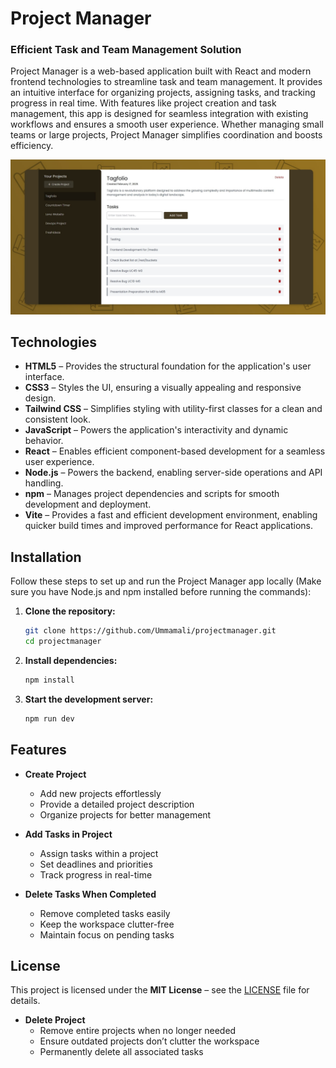 # Project Manager  
### Efficient Task and Team Management Solution  

Project Manager is a web-based application built with React and modern frontend technologies to streamline task and team management. It provides an intuitive interface for organizing projects, assigning tasks, and tracking progress in real time. With features like project creation and task management, this app is designed for seamless integration with existing workflows and ensures a smooth user experience. Whether managing small teams or large projects, Project Manager simplifies coordination and boosts efficiency.  

<img src="./preview.jpg"/>

## Technologies  

- **HTML5** – Provides the structural foundation for the application's user interface.  
- **CSS3** – Styles the UI, ensuring a visually appealing and responsive design.  
- **Tailwind CSS** – Simplifies styling with utility-first classes for a clean and consistent look.  
- **JavaScript** – Powers the application's interactivity and dynamic behavior.  
- **React** – Enables efficient component-based development for a seamless user experience.  
- **Node.js** – Powers the backend, enabling server-side operations and API handling.  
- **npm** – Manages project dependencies and scripts for smooth development and deployment.
- **Vite** – Provides a fast and efficient development environment, enabling quicker build times and improved performance for React applications.  


## Installation  

Follow these steps to set up and run the Project Manager app locally (Make sure you have Node.js and npm installed before running the commands):  

1. **Clone the repository:**  
   ```sh
   git clone https://github.com/Ummamali/projectmanager.git
   cd projectmanager

2. **Install dependencies:**
    ```sh
    npm install
    
3. **Start the development server:**
     ```sh
     npm run dev

## Features  

- **Create Project**  
  - Add new projects effortlessly  
  - Provide a detailed project description  
  - Organize projects for better management  

- **Add Tasks in Project**  
  - Assign tasks within a project  
  - Set deadlines and priorities  
  - Track progress in real-time  

- **Delete Tasks When Completed**  
  - Remove completed tasks easily  
  - Keep the workspace clutter-free  
  - Maintain focus on pending tasks

## License  

This project is licensed under the **MIT License** – see the [LICENSE](LICENSE) file for details.  

- **Delete Project**  
  - Remove entire projects when no longer needed  
  - Ensure outdated projects don’t clutter the workspace  
  - Permanently delete all associated tasks  

